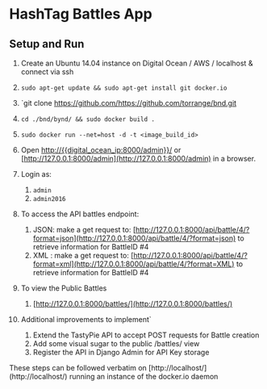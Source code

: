 # HashTag Battles App

## Setup and Run


1. Create an Ubuntu 14.04 instance on Digital Ocean / AWS / localhost & connect via ssh

2. `sudo apt-get update && sudo apt-get install git docker.io`

3. `git clone https://github.com/https://github.com/torrange/bnd.git

4. `cd ./bnd/bynd/ && sudo docker build .`

5. `sudo docker run --net=host -d -t <image_build_id>`

6. Open [http://{{digital_ocean_ip:8000/admin}}/](http://127.0.0.1:8000/admin) or [http://127.0.0.1:8000/admin](http://127.0.0.1:8000/admin) in a browser.

7. Login as:
    1. `admin`
    2. `admin2016`

8. To access the API battles endpoint:
    1. JSON: make a get request to: [http://127.0.0.1:8000/api/battle/4/?format=json](http://127.0.0.1:8000/api/battle/4/?format=json) to retrieve information for BattleID #4
    1. XML : make a get request to: [http://127.0.0.1:8000/api/battle/4/?format=xml](http://127.0.0.1:8000/api/battle/4/?format=XML) to retrieve information for BattleID #4

9. To view the Public Battles
    1. [http://127.0.0.1:8000/battles/](http://127.0.0.1:8000/battles/)
    
10. Additional improvements to implement`
    1. Extend the TastyPie API to accept POST requests for Battle creation
    2. Add some visual sugar to the public /battles/ view
    3. Register the API in Django Admin for API Key storage

These steps can be followed verbatim on [http://localhost/] (http://localhost/) running an instance of the docker.io daemon

